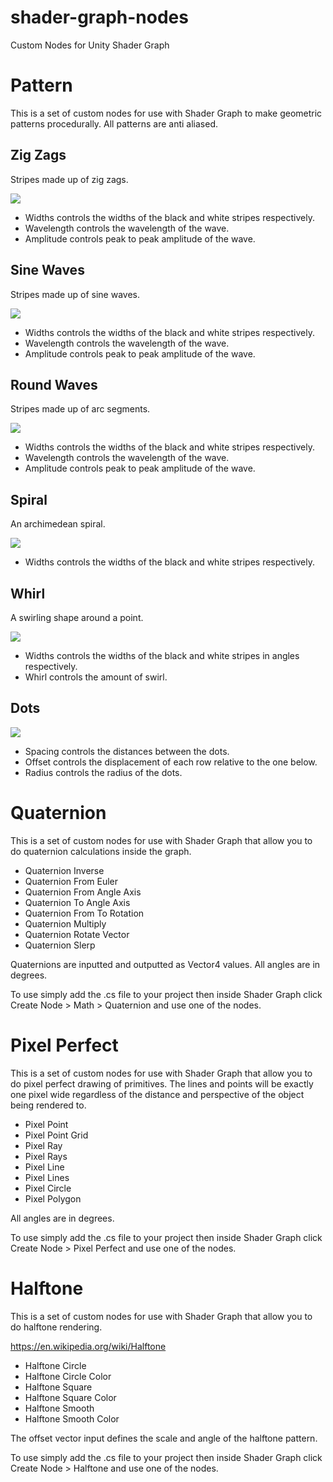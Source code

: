 # shader-graph-nodes

Custom Nodes for Unity Shader Graph
# Pattern

This is a set of custom nodes for use with Shader Graph to make geometric patterns procedurally. All patterns are anti aliased.

## Zig Zags

Stripes made up of zig zags.

![](https://media.giphy.com/media/dtC1zxTtibhfVjzsgN/giphy.gif)
- Widths controls the widths of the black and white stripes respectively.
- Wavelength controls the wavelength of the wave.
- Amplitude controls peak to peak amplitude of the wave.

## Sine Waves

Stripes made up of sine waves.

![](https://media.giphy.com/media/8JThrbgXEu597ygC77/giphy.gif)
- Widths controls the widths of the black and white stripes respectively.
- Wavelength controls the wavelength of the wave.
- Amplitude controls peak to peak amplitude of the wave.
## Round Waves

Stripes made up of arc segments.

![](https://media.giphy.com/media/nDVfd6ko6aZkHD3Uef/giphy.gif)
- Widths controls the widths of the black and white stripes respectively.
- Wavelength controls the wavelength of the wave.
- Amplitude controls peak to peak amplitude of the wave.
## Spiral

An archimedean spiral.

![](https://media.giphy.com/media/5t1Yo55UyjL4nuUWZS/giphy.gif)
- Widths controls the widths of the black and white stripes respectively.

## Whirl

A swirling shape around a point.

![](https://media.giphy.com/media/pVR9GTqVrKLWCCz6Ew/giphy.gif)
- Widths controls the widths of the black and white stripes in angles respectively.
- Whirl controls the amount of swirl.

## Dots

![](https://media.giphy.com/media/5eG2go6HvKhW73AUuO/giphy.gif)
- Spacing controls the distances between the dots.
- Offset controls the displacement of each row relative to the one below.
- Radius controls the radius of the dots.

# Quaternion

This is a set of custom nodes for use with Shader Graph that allow you to do quaternion calculations inside the graph.

- Quaternion Inverse
- Quaternion From Euler
- Quaternion From Angle Axis
- Quaternion To Angle Axis
- Quaternion From To Rotation
- Quaternion Multiply
- Quaternion Rotate Vector
- Quaternion Slerp

Quaternions are inputted and outputted as Vector4 values. All angles are in degrees.

To use simply add the .cs file to your project then inside Shader Graph click Create Node > Math > Quaternion and use one of the nodes.

# Pixel Perfect

This is a set of custom nodes for use with Shader Graph that allow you to do pixel perfect drawing of primitives. The lines and points will be exactly one pixel wide regardless of the distance and perspective of the object being rendered to.

- Pixel Point
- Pixel Point Grid
- Pixel Ray
- Pixel Rays
- Pixel Line
- Pixel Lines
- Pixel Circle
- Pixel Polygon

All angles are in degrees.

To use simply add the .cs file to your project then inside Shader Graph click Create Node > Pixel Perfect and use one of the nodes.

# Halftone

This is a set of custom nodes for use with Shader Graph that allow you to do halftone rendering.

https://en.wikipedia.org/wiki/Halftone

- Halftone Circle
- Halftone Circle Color
- Halftone Square
- Halftone Square Color
- Halftone Smooth
- Halftone Smooth Color

The offset vector input defines the scale and angle of the halftone pattern.

To use simply add the .cs file to your project then inside Shader Graph click Create Node > Halftone and use one of the nodes.
